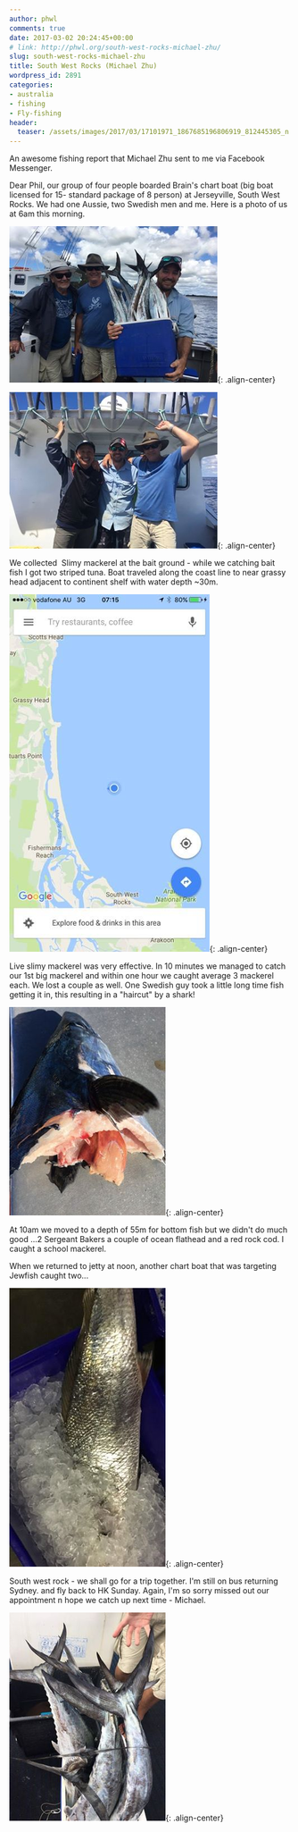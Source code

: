```yaml
---
author: phwl
comments: true
date: 2017-03-02 20:24:45+00:00
# link: http://phwl.org/south-west-rocks-michael-zhu/
slug: south-west-rocks-michael-zhu
title: South West Rocks (Michael Zhu)
wordpress_id: 2891
categories:
- australia
- fishing
- Fly-fishing
header:
  teaser: /assets/images/2017/03/17101971_1867685196806919_812445305_n.jpg
---
```


An awesome fishing report that Michael Zhu sent to me via Facebook Messenger.

Dear Phil, our group of four people boarded Brain's chart boat (big boat licensed for 15- standard package of 8 person) at Jerseyville, South West Rocks. We had one Aussie, two Swedish men and me. Here is a photo of us at 6am this morning.

![](/assets/images/2017/03/17101971_1867685196806919_812445305_n.jpg){: .align-center}

<!-- more -->

![](/assets/images/2017/03/17124881_1867668593475246_1111731396_n.jpg){: .align-center}

We collected  Slimy mackerel at the bait ground - while we catching bait fish I got two striped tuna. Boat traveled along the coast line to near grassy head adjacent to continent shelf with water depth ~30m.

![](/assets/images/2017/03/17124690_1867675516807887_1778269496_n.jpg){: .align-center}

Live slimy mackerel was very effective. In 10 minutes we managed to catch our 1st big mackerel and within one hour we caught average 3 mackerel each. We lost a couple as well. One Swedish guy took a little long time fish getting it in, this resulting in a "haircut" by a shark!

![](/assets/images/2017/03/17125312_1867682796807159_1411027765_n.jpg){: .align-center}

At 10am we moved to a depth of 55m for bottom fish but we didn't do much good ...2 Sergeant Bakers a couple of ocean flathead and a red rock cod. I caught a school mackerel.

When we returned to jetty at noon, another chart boat that was targeting Jewfish caught two...

![](/assets/images/2017/03/17124544_1867687000140072_215267059_n.jpg){: .align-center}

















South west rock - we shall go for a trip together. I'm still on bus returning Sydney. and fly back to HK Sunday. Again, I'm so sorry missed out our appointment n hope we catch up next time - Michael.







![](/assets/images/2017/03/17101653_1867684986806940_2060608726_n.jpg){: .align-center}












